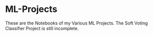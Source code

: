 # ML-Projects
These are the Notebooks of my Various ML Projects. The Soft Voting Classifier Project is still incomplete.
